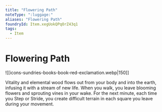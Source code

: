 ```yaml
---
title: "Flowering Path"
noteType: ":luggage:"
aliases: "Flowering Path"
foundryId: Item.xegUokQPqOrZ43q1
tags:
  - Item
---
```


# Flowering Path
![[icons-sundries-books-book-red-exclamation.webp|150]]

Vitality and elemental wood flows out from your body and into the earth, infusing it with a stream of new life. When you walk, you leave blooming flowers and sprouting vines in your wake. For the next minute, each time you Step or Stride, you create difficult terrain in each square you leave during your movement.
